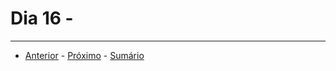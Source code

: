 # Dia 16 - 

---
- [Anterior](/curso.dev/dias/dia15.md) - [Próximo](/curso.dev/dias/dia161.md) - [Sumário](../readme.md)
